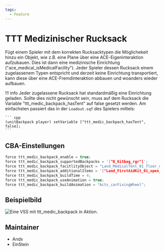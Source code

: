 ```yaml
---
tags:
  - Feature
---
```


# TTT Medizinischer Rucksack

Fügt einem Spieler mit dem korrekten Rucksacktypen die Möglichekeit hinzu ein Objekt, wie z.B. eine Plane über eine ACE-Eigeninteraktion aufzubauen.
Dies ist dann eine medizinische Einrichtung ("ace_medical_isMedicalFacility").
Jeder Spieler dessen Rucksack einem zugelassenem Typen entspricht und derzeit keine Einrichtung transportiert, kann diese über eine ACE-Fremdinteraktion abbauen und woanders wieder aufbauen.

!!! info
    Jeder zugelassene Rucksack hat standardmäßig eine Einrichtung geladen. Sollte dies nicht gewünscht sein, muss auf dem Rucksack die Variable "ttt_medic_backpack_hasTent" auf false gesetzt werden.
    Am einfachsten passiert das in der `Loadout.sqf` des Spielers mittels:

    ``` cpp
    (unitBackpack player) setVariable ["ttt_medic_backpack_hasTent", false];
    ```

## CBA-Einstellungen

``` cpp
force ttt_medic_backpack_enable = true;                                        //default: false;
force ttt_medic_backpack_supportedBackpacks = '["B_Kitbag_rgr"]';              //default: [];
force ttt_medic_backpack_facitlityObject = "Land_MedicalTent_01_floor_dark_F"; //default: "Land_MedicalTent_01_floor_dark_F";
force ttt_medic_backpack_additionalItems = '["Land_FirstAidKit_01_open_F","Land_Defibrillator_F"]';  //default: [];
force ttt_medic_backpack_buildTime = 4;                                        //default: 20;
force ttt_medic_backpack_useAnimation = true;                                  //default: true;
force ttt_medic_backpack_buildAnimation = "Acts_carFixingWheel";               //default: "Acts_carFixingWheel";
```

## Beispielbild

![Eine VSS mit ttt_medic_backpack in Aktion.](https://i.imgur.com/3xIppv9.jpeg)

## Maintainer

- Andx
- EinStein
